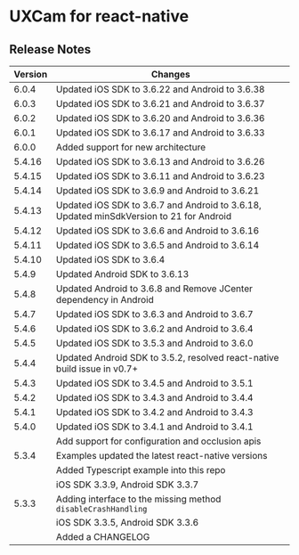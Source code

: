 # UXCam for react-native


## Release Notes ##

Version | Changes
------- | ----------
6.0.4  | Updated iOS SDK to 3.6.22 and Android to 3.6.38
6.0.3  | Updated iOS SDK to 3.6.21 and Android to 3.6.37
6.0.2  | Updated iOS SDK to 3.6.20 and Android to 3.6.36
6.0.1  | Updated iOS SDK to 3.6.17 and Android to 3.6.33
6.0.0  | Added support for new architecture
5.4.16 | Updated iOS SDK to 3.6.13 and Android to 3.6.26
5.4.15 | Updated iOS SDK to 3.6.11 and Android to 3.6.23
5.4.14 | Updated iOS SDK to 3.6.9 and Android to 3.6.21
5.4.13 | Updated iOS SDK to 3.6.7 and Android to 3.6.18, Updated minSdkVersion to 21 for Android
5.4.12 | Updated iOS SDK to 3.6.6 and Android to 3.6.16
5.4.11 | Updated iOS SDK to 3.6.5 and Android to 3.6.14
5.4.10 | Updated iOS SDK to 3.6.4
5.4.9 | Updated Android SDK to 3.6.13
5.4.8 | Updated Android to 3.6.8 and Remove JCenter dependency in Android
5.4.7 | Updated iOS SDK to 3.6.3 and Android to 3.6.7
5.4.6 | Updated iOS SDK to 3.6.2 and Android to 3.6.4
5.4.5 | Updated iOS SDK to 3.5.3 and Android to 3.6.0
5.4.4 | Updated Android SDK to 3.5.2, resolved react-native build issue in v0.7+
5.4.3	| Updated iOS SDK to 3.4.5 and Android to 3.5.1
5.4.2	| Updated iOS SDK to 3.4.3 and Android to 3.4.4
5.4.1	| Updated iOS SDK to 3.4.2 and Android to 3.4.3
5.4.0	| Updated iOS SDK to 3.4.1 and Android to 3.4.1
		| Add support for configuration and occlusion apis
5.3.4	| Examples updated the latest react-native versions
		| Added Typescript example into this repo
		| iOS SDK 3.3.9, Android SDK 3.3.7
5.3.3	| Adding interface to the missing method `disableCrashHandling`
		| iOS SDK 3.3.5, Android SDK 3.3.6
		| Added a CHANGELOG

